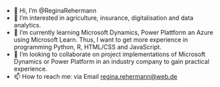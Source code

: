 - 👋 Hi, I’m @ReginaRehermann
- 👀 I’m interested in agriculture, insurance, digitalisation and data analytics.
- 🌱 I’m currently learning Microsoft Dynamics, Power Plattform an Azure using Microsoft Learn.
      Thus, I want to get more experience in programming Python, R, HTML/CSS and JavaScript.
- 💞️ I’m looking to collaborate on project implementations of Microsoft Dynamics or Power Platform in an industry company to gain practical experience.
- 📫 How to reach me: via Email regina.rehermann@web.de

  
<!---
ReginaRehermann/ReginaRehermann is a ✨ special ✨ repository because its `README.md` (this file) appears on your GitHub profile.
You can click the Preview link to take a look at your changes.
--->
